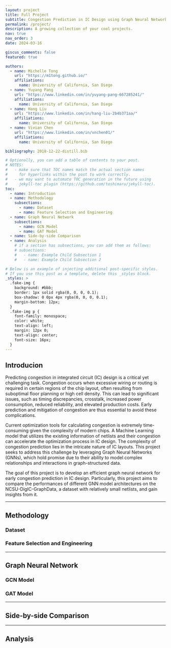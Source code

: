 ```yaml
---
layout: project
title: Full Project
subtitle: Congestion Prediction in IC Design using Graph Neural Network
permalink: /project/
description: A growing collection of your cool projects.
nav: true
nav_order: 3
date: 2024-03-16

giscus_comments: false
featured: true

authors:
  - name: Michelle Tong
    url: "https://m1tong.github.io/"
    affiliations:
      name: University of California, San Diego
  - name: Yuyang Pang
    url: "https://www.linkedin.com/in/yuyang-pang-667285241/"
    affiliations:
      name: University of California, San Diego
  - name: Hang Liu
    url: "https://www.linkedin.com/in/hang-liu-2b4b371aa/"
    affiliations:
      name: University of California, San Diego
  - name: Vivian Chen
    url: "https://www.linkedin.com/in/vnchen01/"
    affiliations:
      name: University of California, San Diego

bibliography: 2018-12-22-distill.bib

# Optionally, you can add a table of contents to your post.
# NOTES:
#   - make sure that TOC names match the actual section names
#     for hyperlinks within the post to work correctly.
#   - we may want to automate TOC generation in the future using
#     jekyll-toc plugin (https://github.com/toshimaru/jekyll-toc).
toc:
  - name: Introduction
  - name: Methodology
    subsections:
      - name: Dataset
      - name: Feature Selection and Engineering
  - name: Graph Neural Network
    subsections:
      - name: GCN Model
      - name: GAT Model
  - name: Side-by-side Comparison
  - name: Analysis
    # if a section has subsections, you can add them as follows:
    # subsections:
    #   - name: Example Child Subsection 1
    #   - name: Example Child Subsection 2

# Below is an example of injecting additional post-specific styles.
# If you use this post as a template, delete this _styles block.
_styles: >
  .fake-img {
    background: #bbb;
    border: 1px solid rgba(0, 0, 0, 0.1);
    box-shadow: 0 0px 4px rgba(0, 0, 0, 0.1);
    margin-bottom: 12px;
  }
  .fake-img p {
    font-family: monospace;
    color: white;
    text-align: left;
    margin: 12px 0;
    text-align: center;
    font-size: 16px;
  }
---
```


## Introducion

Predicting congestion in integrated circuit (IC) design is a critical yet challenging task. Congestion occurs when excessive wiring or routing is required in certain regions of the chip layout, often resulting from suboptimal floor planning or high cell density. This can lead to significant issues, such as timing discrepancies, crosstalk, increased power consumption, reduced reliability, and elevated production costs. Early prediction and mitigation of congestion are thus essential to avoid these complications.

Current optimization tools for calculating congestion is extremely time-consuming given the complexity of modern chips. A Machine Learning model that utilizes the existing information of netlists and their congestion can accelerate the optimization process in IC design. The complexity of congestion prediction lies in the intricate nature of IC layouts. This project seeks to address this challenge by leveraging Graph Neural Networks (GNNs), which hold promise due to their ability to model complex relationships and interactions in graph-structured data.

The goal of this project is to develop an efficient graph neural network for early congestion prediction in IC design. Particularly, this project aims to compare the performances of different GNN model architectures on the NCSU-DigIC-GraphData, a dataset with relatively small netlists, and gain insights from it.

--- 
## Methodology
### Dataset

### Feature Selection and Engineering

---

## Graph Neural Network


### GCN Model
### GAT Model

--- 

## Side-by-side Comparison

--- 

## Analysis
  

